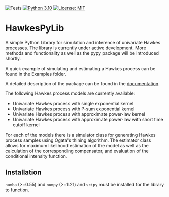 ![Tests](https://github.com/Simbold/HawkesPyLib/actions/workflows/tests.yml/badge.svg)
[![Python 3.10](https://img.shields.io/badge/python-3.10-blue.svg)](https://www.python.org/downloads/release/python-3100/)
[![License: MIT](https://img.shields.io/badge/License-MIT-blue.svg)](https://opensource.org/licenses/MIT)

# HawkesPyLib
A simple Python Library for simulation and inference of univariate Hawkes processes. The library is currently under active development. More methods and functionality as well as the pypy package will be introduced shortly.

A quick example of simulating and estimating a Hawkes process can be found in the Examples folder.

A detailed description of the package can be found in the [documentation](https://simbold.github.io/HawkesPyLib/).

The following Hawkes process models are currently available:
- Univariate Hawkes process with single exponential kernel
- Univariate Hawkes process with P-sum exponential kernel
- Univariate Hawkes process with approximate power-law kernel
- Univariate Hawkes process with approximate power-law with short time cutoff kernel

For each of the models there is a simulator class for generating Hawkes process samples using Ogata's thining algorithm.
The estimator class allows for maximum likelihood estimation of the model as well as the calculation of the corresponding compensator, and evaluation of the conditional intensity function.

## Installation
`numba` (>=0.55) and `numpy` (>=1.21) and `scipy` must be installed for the library to function.
